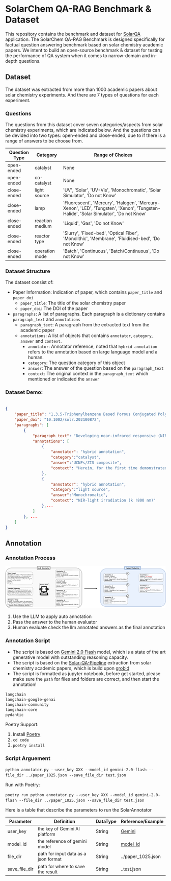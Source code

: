 # SolarChem QA-RAG Benchmark & Dataset

This repository contains the benchmark and dataset for [SolarQA](https://github.com/oeg-upm/solar-qa) application. The SolarChem QA-RAG Benchmark is designed specifically for factual question answering benchmark based on solar chemistry academic papers. We intent to build an open-source benchmark & dataset for testing the performance of QA system when it comes to narrow-domain and in-depth questions. 

## Dataset

The dataset was extracted from more than 1000 academic papers about solar chemistry experiments. And there are 7 types of questions for each experiment. 

### Questions

The questions from this dataset cover seven categories/aspects from solar chemistry experiments, which are indicated below. And the questions can be devided into two types: open-ended and close-ended, due to if there is a range of answers to be choose from.

| Question Type |  Category  |  Range of Choices  |
| --------      | -------    | -------    |
| open-ended    | catalyst        |  None  |
| open-ended    | co-catalyst     |  None  |
| close-ended   | light source    |  'UV', 'Solar', 'UV-Vis', 'Monochromatic', 'Solar Simulator', 'Do not Know'  |
| close-ended   | lamp            |  'Fluorescent', 'Mercury', 'Halogen', 'Mercury-Xenon', 'LED', 'Tungsten', 'Xenon', 'Tungsten-Halide', 'Solar Simulator', 'Do not Know'  |
| close-ended   | reaction medium |  'Liquid', 'Gas', 'Do not Know'  |
| close-ended   | reactor type    |  'Slurry', 'Fixed-bed', 'Optical Fiber', 'Monolithic', 'Membrane', 'Fluidised-bed', 'Do not Know'  |
| close-ended   | operation mode  |  'Batch', 'Continuous', 'Batch/Continuous', 'Do not Know'  |


### Dataset Structure

The dataset consist of:
- Paper Information: Indication of paper, which contains `paper_title` and `paper_doi`
    - `paper_title`: The title of the solar chemistry paper
    - `paper_doi`: The DOI of the paper
- `paragraphs`: A list of paragraphs. Each paragraph is a dictionary contains `paragraph_text` and `annotations`
    - `paragraph_text`: A paragraph from the extracted text from the academic paper
    - `annotations`: A list of objects that contains `annotator`, `category`, `answer` and `context`.
        - `annotator`: Annotator reference, noted that `hybrid annotation` refers to the annotation based on large language model and a human.
        - `category`: The question category of this object
        - `answer`: The answer of the question based on the `paragraph_text`
        - `context`: The original context in the `paragraph_text` which mentioned or indicated the `answer`

### Dataset Demo:

```json

{
    "paper_title": "1,3,5-Triphenylbenzene Based Porous Conjugated Polymers for Highly Efficient Photoreduction of Low-Concentration CO2 in the Gas-Phase System",
    "paper_doi": "10.1002/solr.202100872",
    "paragraphs": [
        {
            "paragraph_text": "Developing near-infrared responsive (NIR) photocatalysts is very important for the development of solardriven photocatalytic systems.Metal sulfide semiconductors have been extensively used as visible-light responsive photocatalysts for photocatalytic applications owing to their high chemical variety, narrow bandgap and suitable redox potentials, particularly the benchmark ZnIn 2 S 4 .However, their potential as NIR-responsive photocatalysts is yet to be reported.Herein, for the first time demonstrated that upconversion nanoparticles can be delicately coupled with hierarchical ZnIn 2 S 4 nanorods (UCNPs/ZIS) to assemble a NIR-responsive composite photocatalyst, and as such composite is verified by ultraviolet-visible diffuse reflectance spectra and upconversion luminescence spectra.As a result, remarkable photocatalytic CO and CH 4 production rates of 1500 and 220 nmol g A1 h A1 , respectively, were detected for the UCNPs/ZIS composite under NIR-light irradiation (k !800 nm), which is rarely reported in the literature.The remarkable photocatalytic activity of the UCNPs/ZIS composite can be understood not only because the heterojunction between UCNPs and ZIS can promote the charge separation efficiency, but also the intimate interaction of UCNPs with hierarchical ZIS nanorods can enhance the energy transfer.This finding may open a new avenue to develop more NIR-responsive photocatalysts for various solar energy conversion applications.",
            "annotations": [
                {
                    "annotator": "hybrid annotation",
                    "category":"catalyst",
                    "answer":"UCNPs/ZIS composite",
                    "context": "Herein, for the first time demonstrated that upconversion nanoparticles can be delicately coupled with hierarchical ZnIn₂S₄ nanorods (UCNPs/ZIS) to assemble a NIR-responsive composite photocatalyst"
                },
                {
                    "annotator": "hybrid annotation",
                    "category":"light source",
                    "answer":"Monochromatic",
                    "context": "NIR-light irradiation (k !800 nm)"
                },...
            ]
        }, ...
    ]
}

```


## Annotation

### Annotation Process

![How we Annotated~](/SolarAnno/img/solar_eval_pipeline.png "How we Annotated~")

1. Use the LLM to apply auto annotation
2. Pass the answer to the human evaluator
3. Human evaluate check the llm annotated answers as the final annotation


### Annotation Script

- The script is based on [Gemini 2.0 Flash](https://deepmind.google/technologies/gemini/flash/) model, which is a state of the art generative model with outstanding reasoning capacity. 
- The script is based on the [Solar-QA-Pipeline](https://github.com/oeg-upm/solar-qa/tree/main/CLI) extraction from solar chemistry academic papers, which is build upon [grobid](https://github.com/kermitt2/grobid)
- The script is formatted as jupyter notebook, before get started, please make sure the `path` for files and folders are correct, and then start the annotation!


```
langchain
langchain-google-genai
langchain-community
langchain-core
pydantic
```

Poetry Support: 
1. Install [Poetry](https://python-poetry.org/)
2. `cd code`
3. `poetry install`

### Script Arguement
`python annotator.py --user_key XXX --model_id gemini-2.0-flash --file_dir ../paper_1025.json --save_file_dir test.json`

Run with Poetry:

`poetry run python annotator.py --user_key XXX --model_id gemini-2.0-flash --file_dir ../paper_1025.json --save_file_dir test.json`

Here is a table that describe the parameters to run the SolarAnnotator

| Parameter | Definition | DataType | Reference/Example |
| -------- | ------- | ------- | ------- |
| user_key  | the key of Gemini AI platform | String | [Gemini](https://gemini.google.com/) |
| model_id | the reference of gemini model | String | [model_id](https://ai.google.dev/gemini-api/docs/models/gemini) |
| file_dir | path for input data as a json format | String | ../paper_1025.json |
| save_file_dir | path for where to save the result | String | ..test.json |
